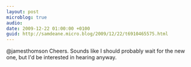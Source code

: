 ```yaml
---
layout: post
microblog: true
audio: 
date: 2009-12-22 01:00:00 +0100
guid: http://samdeane.micro.blog/2009/12/22/t6910465575.html
---
```

@jamesthomson Cheers. Sounds like I should probably wait for the new one, but I'd be interested in hearing anyway.
